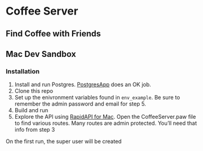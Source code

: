 # Coffee Server

## Find Coffee with Friends

## Mac Dev Sandbox

### Installation

1. Install and run Postgres. [PostgresApp](https://postgresapp.com) does an OK job.
2. Clone this repo
3. Set up the enivronment variables found in `env_example`. Be sure to remember the admin password and email for step 5.
4. Build and run
5. Explore the API using [RapidAPI for Mac](https://paw.cloud). Open the CoffeeServer.paw file to find various routes. Many routes are admin protected. You’ll need that info from step 3

On the first run, the super user will be created
